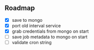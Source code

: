 ## Roadmap

- [x] save to mongo
- [x] port old interval service
- [x] grab credentials from mongo on start
- [ ] save job metadata to mongo on start
- [ ] validate cron string
